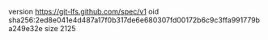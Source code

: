 version https://git-lfs.github.com/spec/v1
oid sha256:2ed8e041e4d487a17f0b317de6e680307fd00172b6c9c3ffa991779ba249e32e
size 2125
